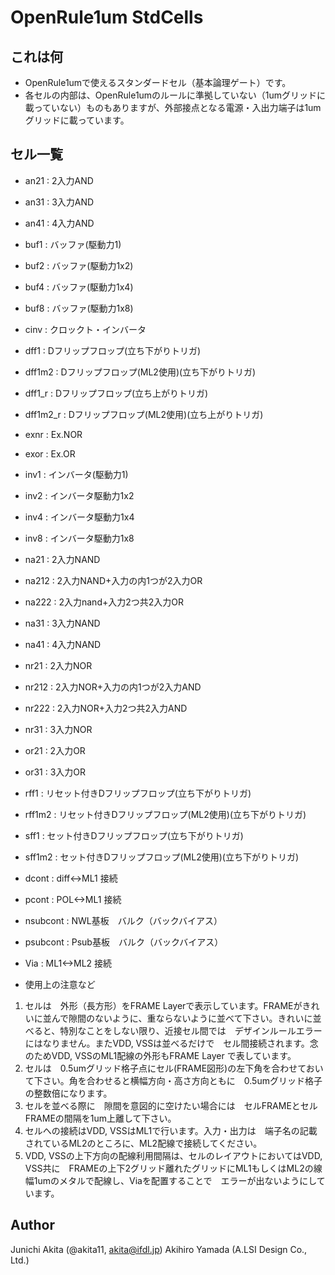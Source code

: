 OpenRule1um StdCells
=====

## これは何

* OpenRule1umで使えるスタンダードセル（基本論理ゲート）です。
* 各セルの内部は、OpenRule1umのルールに準拠していない（1umグリッドに載っていない）ものもありますが、外部接点となる電源・入出力端子は1umグリッドに載っています。

## セル一覧

* an21 : 2入力AND
* an31 : 3入力AND
* an41 : 4入力AND
* buf1 : バッファ(駆動力1)
* buf2 : バッファ(駆動力1x2)
* buf4 : バッファ(駆動力1x4)
* buf8 : バッファ(駆動力1x8)
* cinv : クロックト・インバータ
* dff1 : Dフリップフロップ(立ち下がりトリガ)
* dff1m2 : Dフリップフロップ(ML2使用)(立ち下がりトリガ)
* dff1_r : Dフリップフロップ(立ち上がりトリガ)
* dff1m2_r : Dフリップフロップ(ML2使用)(立ち上がりトリガ)
* exnr : Ex.NOR
* exor : Ex.OR
* inv1 : インバータ(駆動力1)
* inv2 : インバータ駆動力1x2
* inv4 : インバータ駆動力1x4
* inv8 : インバータ駆動力1x8
* na21 : 2入力NAND
* na212 : 2入力NAND+入力の内1つが2入力OR
* na222 : 2入力nand+入力2つ共2入力OR
* na31 : 3入力NAND
* na41 : 4入力NAND
* nr21 : 2入力NOR
* nr212 : 2入力NOR+入力の内1つが2入力AND
* nr222 : 2入力NOR+入力2つ共2入力AND
* nr31 : 3入力NOR
* or21 : 2入力OR
* or31 : 3入力OR
* rff1 : リセット付きDフリップフロップ(立ち下がりトリガ)
* rff1m2 : リセット付きDフリップフロップ(ML2使用)(立ち下がりトリガ)
* sff1 : セット付きDフリップフロップ(立ち下がりトリガ)
* sff1m2 : セット付きDフリップフロップ(ML2使用)(立ち下がりトリガ)
* dcont : diff<->ML1 接続
* pcont : POL<->ML1 接続
* nsubcont : NWL基板　バルク（バックバイアス）
* psubcont : Psub基板　バルク（バックバイアス）
* Via : ML1<->ML2 接続

* 使用上の注意など
1. セルは　外形（長方形）をFRAME Layerで表示しています。FRAMEがきれいに並んで隙間のないように、重ならないように並べて下さい。きれいに並べると、特別なことをしない限り、近接セル間では　デザインルールエラーにはなりません。またVDD, VSSは並べるだけで　セル間接続されます。念のためVDD, VSSのML1配線の外形もFRAME Layer で表しています。
2. セルは　0.5umグリッド格子点にセル(FRAME図形)の左下角を合わせておいて下さい。角を合わせると横幅方向・高さ方向ともに　0.5umグリッド格子の整数倍になります。
3. セルを並べる際に　隙間を意図的に空けたい場合には　セルFRAMEとセルFRAMEの間隔を1um上離して下さい。
4. セルへの接続はVDD, VSSはML1で行います。入力・出力は　端子名の記載されているML2のところに、ML2配線で接続してください。
5. VDD, VSSの上下方向の配線利用間隔は、セルのレイアウトにおいてはVDD, VSS共に　FRAMEの上下2グリッド離れたグリッドにML1もしくはML2の線幅1umのメタルで配線し、Viaを配置することで　エラーが出ないようにしています。

## Author

Junichi Akita (@akita11, akita@ifdl.jp)
Akihiro Yamada (A.LSI Design Co., Ltd.)